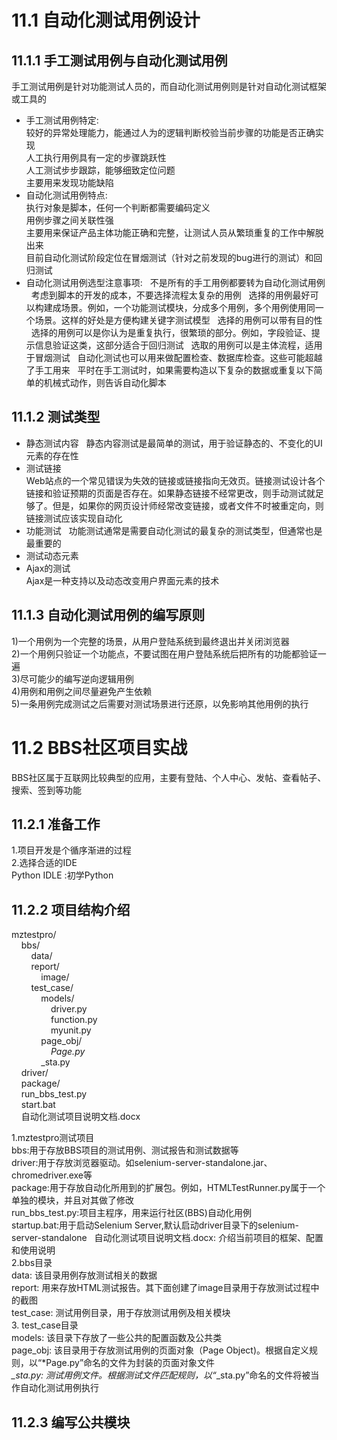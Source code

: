 # 11.1 自动化测试用例设计  
## 11.1.1 手工测试用例与自动化测试用例
手工测试用例是针对功能测试人员的，而自动化测试用例则是针对自动化测试框架或工具的  
- 手工测试用例特定:  
较好的异常处理能力，能通过人为的逻辑判断校验当前步骤的功能是否正确实现  
人工执行用例具有一定的步骤跳跃性  
人工测试步步跟踪，能够细致定位问题  
主要用来发现功能缺陷  
- 自动化测试用例特点:  
执行对象是脚本，任何一个判断都需要编码定义  
用例步骤之间关联性强  
主要用来保证产品主体功能正确和完整，让测试人员从繁琐重复的工作中解脱出来  
目前自动化测试阶段定位在冒烟测试（针对之前发现的bug进行的测试）和回归测试  
- 自动化测试用例选型注意事项:  
不是所有的手工用例都要转为自动化测试用例  
考虑到脚本的开发的成本，不要选择流程太复杂的用例  
选择的用例最好可以构建成场景。例如，一个功能测试模块，分成多个用例，多个用例使用同一个场景。这样的好处是方便构建关键字测试模型  
选择的用例可以带有目的性  
选择的用例可以是你认为是重复执行，很繁琐的部分。例如，字段验证、提示信息验证这类，这部分适合于回归测试  
选取的用例可以是主体流程，适用于冒烟测试  
自动化测试也可以用来做配置检查、数据库检查。这些可能超越了手工用来  
平时在手工测试时，如果需要构造以下复杂的数据或重复以下简单的机械式动作，则告诉自动化脚本  
## 11.1.2 测试类型  
- 静态测试内容  
静态内容测试是最简单的测试，用于验证静态的、不变化的UI元素的存在性  
- 测试链接  
Web站点的一个常见错误为失效的链接或链接指向无效页。链接测试设计各个链接和验证预期的页面是否存在。如果静态链接不经常更改，则手动测试就足够了。但是，如果你的网页设计师经常改变链接，或者文件不时被重定向，则链接测试应该实现自动化  
- 功能测试  
功能测试通常是需要自动化测试的最复杂的测试类型，但通常也是最重要的  
- 测试动态元素  
- Ajax的测试  
Ajax是一种支持以及动态改变用户界面元素的技术  
## 11.1.3 自动化测试用例的编写原则
1)一个用例为一个完整的场景，从用户登陆系统到最终退出并关闭浏览器  
2)一个用例只验证一个功能点，不要试图在用户登陆系统后把所有的功能都验证一遍  
3)尽可能少的编写逆向逻辑用例  
4)用例和用例之间尽量避免产生依赖  
5)一条用例完成测试之后需要对测试场景进行还原，以免影响其他用例的执行  
# 11.2 BBS社区项目实战  
BBS社区属于互联网比较典型的应用，主要有登陆、个人中心、发帖、查看帖子、搜索、签到等功能  
## 11.2.1 准备工作  
1.项目开发是个循序渐进的过程  
2.选择合适的IDE  
Python IDLE :初学Python  
## 11.2.2 项目结构介绍  
mztestpro/  
&nbsp;&nbsp;&nbsp;&nbsp;bbs/  
&nbsp;&nbsp;&nbsp;&nbsp;&nbsp;&nbsp;&nbsp;&nbsp;data/  
&nbsp;&nbsp;&nbsp;&nbsp;&nbsp;&nbsp;&nbsp;&nbsp;report/  
&nbsp;&nbsp;&nbsp;&nbsp;&nbsp;&nbsp;&nbsp;&nbsp;&nbsp;&nbsp;&nbsp;&nbsp;image/  
&nbsp;&nbsp;&nbsp;&nbsp;&nbsp;&nbsp;&nbsp;&nbsp;test_case/  
&nbsp;&nbsp;&nbsp;&nbsp;&nbsp;&nbsp;&nbsp;&nbsp;&nbsp;&nbsp;&nbsp;&nbsp;models/  
&nbsp;&nbsp;&nbsp;&nbsp;&nbsp;&nbsp;&nbsp;&nbsp;&nbsp;&nbsp;&nbsp;&nbsp;&nbsp;&nbsp;&nbsp;&nbsp;driver.py  
&nbsp;&nbsp;&nbsp;&nbsp;&nbsp;&nbsp;&nbsp;&nbsp;&nbsp;&nbsp;&nbsp;&nbsp;&nbsp;&nbsp;&nbsp;&nbsp;function.py  
&nbsp;&nbsp;&nbsp;&nbsp;&nbsp;&nbsp;&nbsp;&nbsp;&nbsp;&nbsp;&nbsp;&nbsp;&nbsp;&nbsp;&nbsp;&nbsp;myunit.py  
&nbsp;&nbsp;&nbsp;&nbsp;&nbsp;&nbsp;&nbsp;&nbsp;&nbsp;&nbsp;&nbsp;&nbsp;page_obj/  
&nbsp;&nbsp;&nbsp;&nbsp;&nbsp;&nbsp;&nbsp;&nbsp;&nbsp;&nbsp;&nbsp;&nbsp;&nbsp;&nbsp;&nbsp;&nbsp;*Page.py  
&nbsp;&nbsp;&nbsp;&nbsp;&nbsp;&nbsp;&nbsp;&nbsp;&nbsp;&nbsp;&nbsp;&nbsp;*_sta.py  
&nbsp;&nbsp;&nbsp;&nbsp;driver/  
&nbsp;&nbsp;&nbsp;&nbsp;package/  
&nbsp;&nbsp;&nbsp;&nbsp;run_bbs_test.py  
&nbsp;&nbsp;&nbsp;&nbsp;start.bat  
&nbsp;&nbsp;&nbsp;&nbsp;自动化测试项目说明文档.docx  

1.mztestpro测试项目  
bbs:用于存放BBS项目的测试用例、测试报告和测试数据等  
driver:用于存放浏览器驱动。如selenium-server-standalone.jar、chromedriver.exe等  
package:用于存放自动化所用到的扩展包。例如，HTMLTestRunner.py属于一个单独的模块，并且对其做了修改  
run_bbs_test.py:项目主程序，用来运行社区(BBS)自动化用例  
startup.bat:用于启动Selenium Server,默认启动driver目录下的selenium-server-standalone  
自动化测试项目说明文档.docx: 介绍当前项目的框架、配置和使用说明  
2.bbs目录  
data: 该目录用例存放测试相关的数据  
report: 用来存放HTML测试报告。其下面创建了image目录用于存放测试过程中的截图  
test_case: 测试用例目录，用于存放测试用例及相关模块  
3. test_case目录  
models: 该目录下存放了一些公共的配置函数及公共类  
page_obj: 该目录用于存放测试用例的页面对象（Page Object)。根据自定义规则，以“*Page.py”命名的文件为封装的页面对象文件  
*_sta.py: 测试用例文件。根据测试文件匹配规则，以“*_sta.py”命名的文件将被当作自动化测试用例执行  

## 11.2.3 编写公共模块




